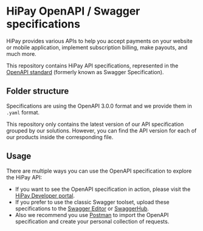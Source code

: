 # HiPay OpenAPI / Swagger specifications

HiPay provides various APIs to help you accept payments on your website or mobile application, implement subscription billing, make payouts, and much more.

This repository contains HiPay API specifications, represented in the [OpenAPI standard](https://www.openapis.org/) (formerly known as Swagger Specification).

## Folder structure

Specifications are using the OpenAPI 3.0.0 format and we provide them in `.yaml` format.

This repository only contains the latest version of our API specification grouped by our solutions. However, you can find the API version for each of our products inside the corresponding file.

## Usage

There are multiple ways you can use the OpenAPI specification to explore the HiPay API:

- If you want to see the OpenAPI specification in action, please visit the [HiPay Developer portal](https://developer.hipay.com/).
- If you prefer to use the classic Swagger toolset, upload these specifications to the [Swagger Editor](http://editor.swagger.io/) or [SwaggerHub](https://swagger.io/tools/swaggerhub/).
- Also we recommend you use [Postman](https://www.getpostman.com/postman) to import the OpenAPI specification and create your personal collection of requests.